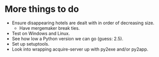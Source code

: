 More things to do
=================

  - Ensure disappearing hotels are dealt with in order of decreasing size.
    - Have mergemaker break ties.
  - Test on Windows and Linux.
  - See how low a Python version we can go (guess: 2.5).
  - Set up setuptools.
  - Look into wrapping acquire-server up with py2exe and/or py2app.

